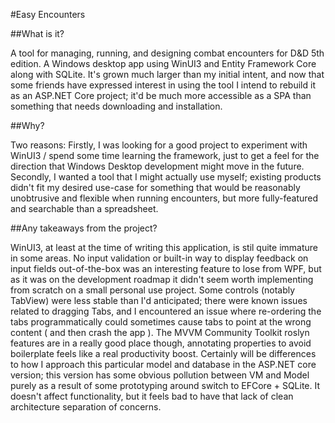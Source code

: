 #Easy Encounters

##What is it?

A tool for managing, running, and designing combat encounters for D&D 5th edition. A Windows desktop app using WinUI3 and Entity Framework Core along with SQLite. It's grown much larger than my initial intent, and now that some friends have expressed interest in using the tool I intend to rebuild it as an ASP.NET Core project; it'd be much more accessible as a SPA than something that needs downloading and installation.


##Why?

Two reasons: Firstly, I was looking for a good project to experiment with WinUI3 / spend some time learning the framework, just to get a feel for the direction that Windows Desktop development might move in the future. 
Secondly, I wanted a tool that I might actually use myself; existing products didn't fit my desired use-case for something that would be reasonably unobtrusive and flexible when running encounters, but more fully-featured and searchable than a spreadsheet.


##Any takeaways from the project?

WinUI3, at least at the time of writing this application, is stil quite immature in some areas. No input validation or built-in way to display feedback on input fields out-of-the-box was an interesting feature to lose from WPF, but as it was on the development roadmap it didn't seem worth implementing from scratch on a small personal use project. Some controls (notably TabView) were less stable than I'd anticipated; there were known issues related to dragging Tabs, and I encountered an issue where re-ordering the tabs programmatically could sometimes cause tabs to point at the wrong content ( and then crash the app ). The MVVM Community Toolkit roslyn features are in a really good place though, annotating properties to avoid boilerplate feels like a real productivity boost.
Certainly will be differences to how I approach this particular model and database in the ASP.NET core version; this version has some obvious pollution between VM and Model purely as a result of some prototyping around switch to EFCore + SQLite. It doesn't affect functionality, but it feels bad to have that lack of clean architecture separation of concerns.



